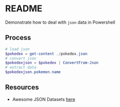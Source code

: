 # README

Demonstrate how to deal with `json` data in Powershell

## Process

```ps1
# load json
$pokedex = get-content ./pokedex.json
# convert json
$pokedexjson = $pokedex | ConvertFrom-Json
# extract data
$pokedexjson.pokemon.name
```

## Resources

* Awesome JSON Datasets [here](https://project-awesome.org/jdorfman/awesome-json-datasets)  

